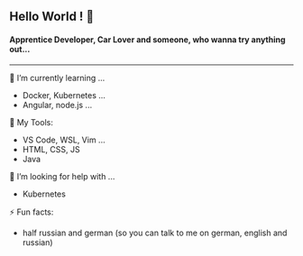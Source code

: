 ## Hello World ! 👋

#### Apprentice Developer, Car Lover and someone, who wanna try anything out...

---
🌱 I’m currently learning ...
  - Docker, Kubernetes ...
  - Angular, node.js ...
  
 :vhs: My Tools:
  - VS Code, WSL, Vim ...
  - HTML, CSS, JS 
  - Java
 
🤔 I’m looking for help with ...
  - Kubernetes

⚡ Fun facts:
  - half russian and german (so you can talk to me on german, english and russian)


